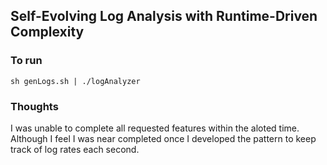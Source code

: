 ## Self-Evolving Log Analysis with Runtime-Driven Complexity

### To run
`
 sh genLogs.sh | ./logAnalyzer
`

### Thoughts
I was unable to complete all requested features within the aloted time.  Although I feel I was near completed once I developed the pattern to keep track of log rates each second.
